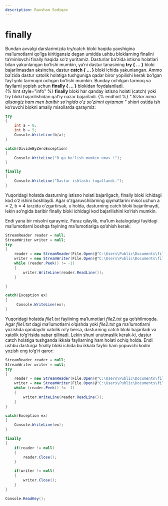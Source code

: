 ```yaml
---
description: Ravshan Sodiqov
---
```

# finally

  Bundan avvalgi  darslarimizda try/catch bloki haqida yaxshigina ma’lumotlarni qo’lga kiritigansiz degan umidda ushbu bloklarning finalini ta’minlovchi finally haqida so’z yuritamiz.
   Dasturlar ba’zida istisno holatlari bilan yakunlangan bo’lishi mumkin, ya’ni dastur tanasining  **try { ... }**  bloki bajarilmasdan aksincha, dastur **catch { ... }** bloki ichida yakunlangan. Ammo ba’zida dastur xatolik holatiga tushguniga qadar biror yopilishi kerak bo’lgan fayl yoki tarmoqni ochgan bo’lishi mumkin.  Bunday ochilgan tarmoq va fayllarni yopish uchun **finally { ... }** blokidan foydalaniladi.  
{% hint style="info" %}
  **finally** bloki har qanday istisno holati (catch) yoki try bloki bajarilishidan qat’iy nazar bajariladi.
{% endhint %}
“ *Sizlar nima qilsangiz ham men baribir so’ngida o’z so’zimni aytaman* ” shiori ostida ish ko’ruvchi blokni amaliy misollarda qaraymiz:

```csharp
try
{
    int a = 0;
    int b = 5;
    Console.WriteLine(b/a);
}

catch(DivideByZeroException)
{
    Console.WriteLine("0 ga bo'lish mumkin emas !");
}

finally
{
    Console.WriteLine("Dastur ishlashi tugallandi.");
} 
```

Yuqoridagi holatda dasturning istisno holati bajarilgach,  finally bloki ichidagi kod o’z ishini boshlaydi. Agar o’zgaruvchilarning qiymatlarini misol uchun a = 2, b = 4 tarzida o’zgartirsak, u holda, dasturning catch bloki bajarilmaydi, lekin so’ngida baribir finally bloki ichidagi kod bajarilishini ko’rish  mumkin.

Endi yana bir misolni qaraymiz. Faraz qilaylik, ma’lum katalogdagi fayldagi ma’lumotlarni boshqa faylning ma’lumotlariga qo’shish kerak:  
```csharp
StreamReader reader = null;
StreamWriter writer = null;
try
{
    reader = new StreamReader(File.Open(@"C:\Users\Public\Documents\file1.txt", FileMode.Open));
    writer = new StreamWriter(File.Open(@"C:\Users\Public\Documents\file2.txt", FileMode.Append, FileAccess.Write));
    while (reader.Peek() != -1)
    {
        writer.WriteLine(reader.ReadLine());
    }

}

catch(Exception ex)
{
     Console.WriteLine(ex);
}
```

Yuqoridagi holatda _file1.txt_ faylining ma’lumotlari _file2.txt_ ga qo’shilmoqda. Agar _file1.txt_ dagi ma’lumotlarni o’qishda yoki _file2.txt_ ga ma’lumotlarni yozishda qandaydir xatolik ro’y bersa, dasturning catch bloki bajariladi va xatolik to’g’risida xabar qilinadi. Lekin shuni unutmaslik kerak-ki, dastur catch holatiga tushganda ikkala fayllarning ham holati ochiq holda. Endi ushbu dasturga  finally  bloki ichida bu ikkala faylni ham yopuvchi kodni yozish eng to’g’ri qaror:
```csharp
StreamReader reader = null;
StreamWriter writer = null;
try
{
    reader = new StreamReader(File.Open(@"C:\Users\Public\Documents\file1.txt", FileMode.Open));
    writer = new StreamWriter(File.Open(@"C:\Users\Public\Documents\file2.txt", FileMode.Append, FileAccess.Write));
    while (reader.Peek() != -1)
    {
        writer.WriteLine(reader.ReadLine());
    }
}

catch(Exception ex)
{
    Console.WriteLine(ex);
}

finally
{
    if(reader != null)
    {
        reader.Close();
    }

    if(writer != null)
    {
        writer.Close();
    }
}

Console.ReadKey(); 
```
